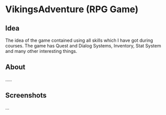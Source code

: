 # VikingsAdventure (RPG Game)
## Idea
The idea of the game contained using all skills which I have got during courses. The game has Quest and Dialog Systems, Inventory, Stat System and many other interesting things.

## About
.....

## Screenshots
...

